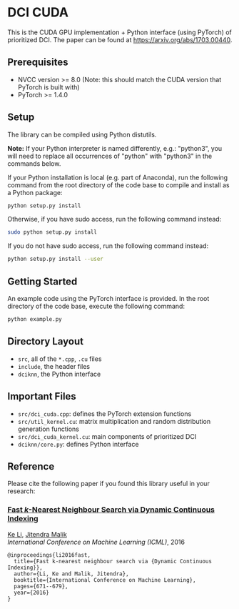 # DCI CUDA

This is the CUDA GPU implementation + Python interface (using PyTorch) of prioritized DCI. The paper can be found at https://arxiv.org/abs/1703.00440.

## Prerequisites
* NVCC version >= 8.0 (Note: this should match the CUDA version that PyTorch is built with)
* PyTorch >= 1.4.0

## Setup

The library can be compiled using Python distutils.

**Note:** If your Python interpreter is named differently, e.g.: "python3", you will need to replace all occurrences of "python" with "python3" in the commands below.

If your Python installation is local (e.g. part of Anaconda), run the following command from the root directory of the code base to compile and install as a Python package:
```bash
python setup.py install
```

Otherwise, if you have sudo access, run the following command instead:
```bash
sudo python setup.py install
```

If you do not have sudo access, run the following command instead:
```bash
python setup.py install --user
```


## Getting Started

An example code using the PyTorch interface is provided. In the root directory of the code base, execute the following command:

```bash
python example.py
```


## Directory Layout
* `src`, all of the `*.cpp`, `.cu` files
* `include`, the header files
* `dciknn`, the Python interface

## Important Files
* `src/dci_cuda.cpp`: defines the PyTorch extension functions
* `src/util_kernel.cu`: matrix multiplication and random distribution generation functions
* `src/dci_cuda_kernel.cu`: main components of prioritized DCI
* `dciknn/core.py`: defines Python interface

## Reference

Please cite the following paper if you found this library useful in your research:

### [Fast _k_-Nearest Neighbour Search via Dynamic Continuous Indexing](https://arxiv.org/abs/1512.00442)
[Ke Li](https://people.eecs.berkeley.edu/~ke.li/), [Jitendra Malik](https://people.eecs.berkeley.edu/~malik/)\
*International Conference on Machine Learning (ICML)*, 2016

```
@inproceedings{li2016fast,
  title={Fast k-nearest neighbour search via {Dynamic Continuous Indexing}},
  author={Li, Ke and Malik, Jitendra},
  booktitle={International Conference on Machine Learning},
  pages={671--679},
  year={2016}
}
```
